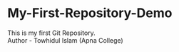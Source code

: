 # My-First-Repository-Demo
This is my first Git Repository.
<br>
Author - Towhidul Islam (Apna College)

